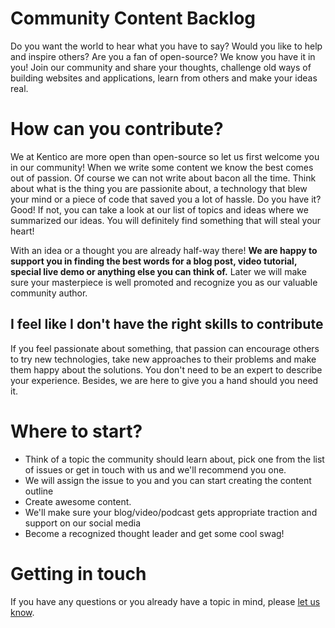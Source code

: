 # Community Content Backlog

Do you want the world to hear what you have to say? Would you like to help and inspire others? Are you a fan of open-source? We know you have it in you! Join our community and share your thoughts, challenge old ways of building websites and applications, learn from others and make your ideas real.

# How can you contribute?

We at Kentico are more open than open-source so let us first welcome you in our community! When we write some content we know the best comes out of passion. Of course we can not write about bacon all the time. Think about what is the thing you are passionite about, a technology that blew your mind or a piece of code that saved you a lot of hassle. Do you have it? Good! If not, you can take a look at our list of topics and ideas where we summarized our ideas. You will definitely find something that will steal your heart!

With an idea or a thought you are already half-way there! **We are happy to support you in finding the best words for a blog post, video tutorial, special live demo or anything else you can think of.** Later we will make sure your masterpiece is well promoted and recognize you as our valuable community author.

## I feel like I don't have the right skills to contribute

If you feel passionate about something, that passion can encourage others to try new technologies, take new approaches to their problems and make them happy about the solutions. You don't need to be an expert to describe your experience. Besides, we are here to give you a hand should you need it.

# Where to start?

* Think of a topic the community should learn about, pick one from the list of issues or get in touch with us and we'll recommend you one.
* We will assign the issue to you and you can start creating the content outline
* Create awesome content.
* We'll make sure your blog/video/podcast gets appropriate traction and support on our social media
* Become a recognized thought leader and get some cool swag!

# Getting in touch

If you have any questions or you already have a topic in mind, please [let us know](mailto:developerscommunity@kentico.com).
